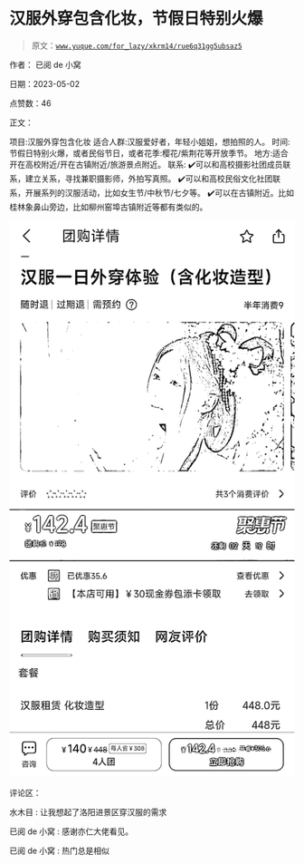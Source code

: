# 汉服外穿包含化妆，节假日特别火爆

> 原文：[`www.yuque.com/for_lazy/xkrm14/rue6q31gg5ubsaz5`](https://www.yuque.com/for_lazy/xkrm14/rue6q31gg5ubsaz5)

作者： 已阅 de 小窝

日期：2023-05-02

点赞数：46

正文：

项目:汉服外穿包含化妆 适合人群:汉服爱好者，年轻小姐姐，想拍照的人。 时间:节假日特别火爆，或者民俗节日，或者花季:樱花/紫荆花等开放季节。 地方:适合开在高校附近/开在古镇附近/旅游景点附近。 联系: ✔️可以和高校摄影社团成员联系，建立关系，寻找兼职摄影师，外拍写真照。 ✔️可以和高校民俗文化社团联系，开展系列的汉服活动，比如女生节/中秋节/七夕等。 ✔️可以在古镇附近。比如桂林象鼻山旁边，比如柳州窑埠古镇附近等都有类似的。

![](img/1b6d82d6d0b8d7ba2ac0330b17c99c9d.png)  

评论区：

水木目 : 让我想起了洛阳进景区穿汉服的需求

已阅 de 小窝 : 感谢亦仁大佬看见。

已阅 de 小窝 : 热门总是相似



